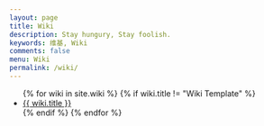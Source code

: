 ```yaml
---
layout: page
title: Wiki
description: Stay hungury, Stay foolish.
keywords: 维基, Wiki
comments: false
menu: Wiki
permalink: /wiki/
---
```

<ul class="listing">
{% for wiki in site.wiki %}
{% if wiki.title != "Wiki Template" %}
<li class="listing-item"><a href="{{ site.url }}{{ wiki.url }}">{{ wiki.title }}</a></li>
{% endif %}
{% endfor %}
</ul>
